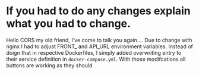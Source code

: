 # If you had to do any changes explain what you had to change.
Hello CORS my old friend, I've come to talk you again....
Due to change with nginx I had to adjust FRONT_ and API_URL environment variables.
Instead of doign that in respective Dockerfiles, I simply added overwriting entry
to their service definition in `docker-compose.yml`. With those modifcations all buttons are working as they should
